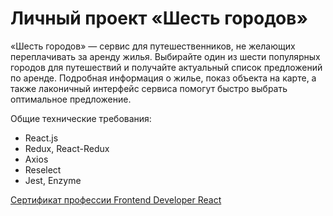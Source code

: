# Личный проект «Шесть городов»

«Шесть городов» — сервис для путешественников, не желающих переплачивать за аренду жилья. Выбирайте один из шести популярных городов для путешествий и получайте актуальный список предложений по аренде. Подробная информация о жилье, показ объекта на карте, а также лаконичный интерфейс сервиса помогут быстро выбрать оптимальное предложение.

Общие технические требования:
* React.js
* Redux, React-Redux
* Axios
* Reselect
* Jest, Enzyme

[Сертификат профессии Frontend Developer React](https://assets.htmlacademy.ru/certificates/profession/13/1052393.pdf?1605687308)
